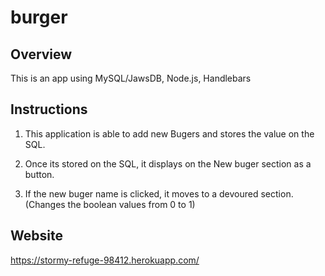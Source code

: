 # burger

## Overview
 This is an app using MySQL/JawsDB, Node.js, Handlebars
 

## Instructions

1. This application is able to add new Bugers and stores the value on the SQL.

2. Once its stored on the SQL, it displays on the New buger section as a button.

3. If the new buger name is clicked, it moves to a devoured section. (Changes the boolean values from 0 to 1)



## Website
https://stormy-refuge-98412.herokuapp.com/



